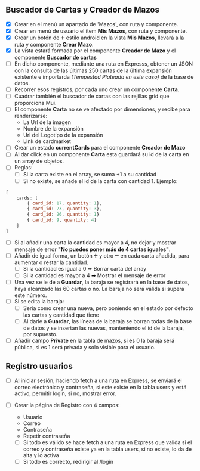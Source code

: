 
## Buscador de Cartas y Creador de Mazos

- [x] Crear en el menú un apartado de 'Mazos', con ruta y componente.
- [x] Crear en menú de usuario el item **Mis Mazos**, con ruta y componente.
- [x] Crear un botón de ➕ estilo android en la vista **Mis Mazos**, llevará a la ruta y componente **Crear Mazo**.
- [x] La vista estará formada por el componente **Creador de Mazo** y el componente **Buscador de cartas**
- [ ] En dicho componente, mediante una ruta en Expresss, obtener un JSON con la consulta de las últimas 250 cartas de la última expansión existente e importarda *(Tempestad Plateada en este caso)* de la base de datos.
- [ ] Recorrer esos registros, por cada uno crear un componente **Carta**.
- [ ] Cuadrar también el buscador de cartas con las rejillas grid que proporciona Mui.
- [ ] El componente **Carta** no se ve afectado por dimensiones, y recibe para renderizarse:
    - La Url de la imagen
    - Nombre de la expansión
    - Url del Logotipo de la expansión
    - Link de cardmarket
- [ ] Crear un estado **currentCards** para el componente **Creador de Mazo**
- [ ] Al dar click en un componente **Carta** esta guardará su id de la carta en un array de objetos.
- [ ] Reglas:
  - [ ] Si la carta existe en el array, se suma +1 a su cantidad
  - [ ] Si no existe, se añade el id de la carta con cantidad 1. Ejemplo:
 
```js
[
    cards: [
        { card_id: 17, quantity: 1},
        { card_id: 23, quantity: 3},
        { card_id: 26, quantity: 1}
        { card_id: 9, quantity: 4}
    ]
]
```
- [ ] Si al añadir una carta la cantidad es mayor a 4, no dejar y mostrar mensaje de error **"No puedes poner más de 4 cartas iguales"**.
- [ ] Añadir de igual forma, un botón ➕ y otro ➖ en cada carta añadida, para aumentar o restar la cantidad.
  - [ ] Si la cantidad es igual a 0 ➡ Borrar carta del array
  - [ ] Si la cantidad es mayor a 4 ➡ Mostrar el mensaje de error
- [ ] Una vez se le de a **Guardar**, la baraja se registrará en la base de datos, haya alcanzado las 60 cartas o no. La baraja no será válida si supera este número.
- [ ] Si se edita la baraja:
  - [ ] Sería como crear una nueva, pero poniendo en el estado por defecto las cartas y cantidad que tiene
  - [ ] Al darle a **Guardar**, las líneas de la baraja se borran todas de la base de datos y se insertan las nuevas, manteniendo el id de la baraja, por supuesto.
- [ ] Añadir campo **Private** en la tabla de mazos, si es 0 la baraja será pública, si es 1 será privada y solo visible para el usuario.

## Registro usuarios

- [ ] Al iniciar sesión, haciendo fetch a una ruta en Express, se enviará el correo electrónico y contraseña, si este existe en la tabla users y está activo, permitir login, si no, mostrar error.
- [ ] Crear la página de Registro con 4 campos:
    - Usuario
    - Correo
    - Contraseña
    - Repetir contraseña

    - [ ] Si todo es válido se hace fetch a una ruta en Express que valida si el correo y contraseña existe ya en la tabla users, si no existe, lo da de alta y lo activa
    - [ ] Si todo es correcto, redirigir al /login